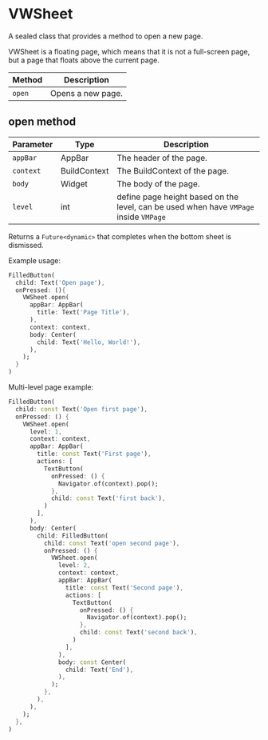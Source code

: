 # VWSheet

A sealed class that provides a method to open a new page.

VWSheet is a floating page, which means that it is not a full-screen page, but a page that floats above the current page.

| Method | Description       |
|--------|-------------------|
| `open` | Opens a new page. |

## open method

| Parameter | Type         | Description                                                                           |
|-----------|--------------|---------------------------------------------------------------------------------------|
| `appBar`  | AppBar       | The header of the page.                                                               |
| `context` | BuildContext | The BuildContext of the page.                                                         |
| `body`    | Widget       | The body of the page.                                                                 |
| `level`   | int          | define page height based on the level, can be used when have `VMPage` inside `VMPage` |

Returns a `Future<dynamic>` that completes when the bottom sheet is dismissed.

Example usage:

```dart
FilledButton(
  child: Text('Open page'),
  onPressed: (){
    VWSheet.open(
      appBar: AppBar(
        title: Text('Page Title'),
      ),
      context: context,
      body: Center(
        child: Text('Hello, World!'),
      ),
    );
  }
)
```

Multi-level page example:

```dart
FilledButton(
  child: const Text('Open first page'),
  onPressed: () {
    VWSheet.open(
      level: 1,
      context: context,
      appBar: AppBar(
        title: const Text('First page'),
        actions: [
          TextButton(
            onPressed: () {
              Navigator.of(context).pop();
            },
            child: const Text('first back'),
          )
        ],
      ),
      body: Center(
        child: FilledButton(
          child: const Text('open second page'),
          onPressed: () {
            VWSheet.open(
              level: 2,
              context: context,
              appBar: AppBar(
                title: const Text('Second page'),
                actions: [
                  TextButton(
                    onPressed: () {
                      Navigator.of(context).pop();
                    },
                    child: const Text('second back'),
                  )
                ],
              ),
              body: const Center(
                child: Text('End'),
              ),
            );
          },
        ),
      ),
    );
  },
)
```

